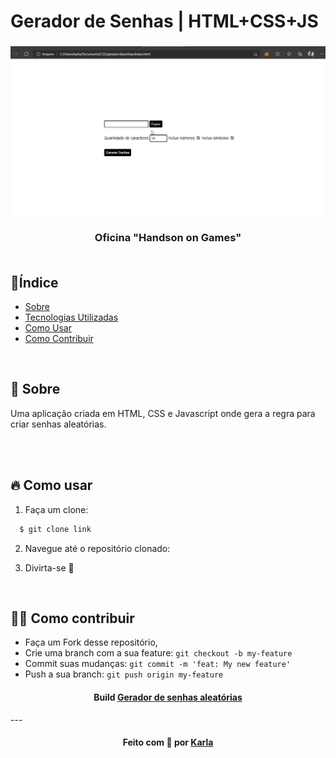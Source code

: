 # Gerador de Senhas | HTML+CSS+JS
<h3 align="center">
   <img alt="Gere sua senha e salve" title="#logo" src="https://github.com/karlacorrea/geradordesenhasaleatorias/blob/main/src/0%20gerasenha.gif">
   <br><br>
   <b>Oficina "Handson on Games"</b>  
<b> </b>
   <br><br>
 
 <p align="center">
  
  </a>
 </p>
</h3>

## 🔖Índice

- [Sobre](#sobre)
- [Tecnologias Utilizadas](#tecnologias-utilizadas)
- [Como Usar](#como-usar)
- [Como Contribuir](#como-contribuir)

<br>

<a id="sobre"></a>
## 🧐 Sobre

Uma aplicação criada em HTML, CSS e Javascript onde gera a regra para criar senhas aleatórias.


<br>


<br>

<a id="como-usar"></a>
## 🔥 Como usar

1. Faça um clone:

```sh
  $ git clone link
```

2. Navegue até o repositório clonado:



3. Divirta-se 🎉



<br>

<a id="como-contribuir"></a>
## 💪🏻 Como contribuir

- Faça um Fork desse repositório,
- Crie uma branch com a sua feature: `git checkout -b my-feature`
- Commit suas mudanças: `git commit -m 'feat: My new feature'`
- Push a sua branch: `git push origin my-feature`

<h4 align="center">
    Build <a href="https://gerasenhas.netlify.app/" target="_blank">Gerador de senhas aleatórias</a>
</h4>
---

<h4 align="center">
    Feito com 🧡 por <a href="https://www.linkedin.com/in/gamerkarla/" target="_blank">Karla</a>
</h4>
